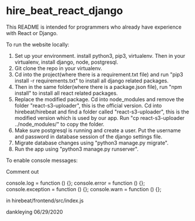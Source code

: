 # hire_beat_react_django

This README is intended for programmers who already have experience with React or Django.

To run the website locally:

1. Set up your environment. install python3, pip3, virtualenv. Then in your virtualenv, install django, node, postgresql.
2. Git clone the repo in your virtualenv.
3. Cd into the project(where there is a requirement.txt file) and run "pip3 install -r requirements.txt" to install all django related packages.
4. Then in the same folder(where there is a package.json file), run "npm install" to install all react related packages.
5. Replace the modified package. Cd into node_modules and remove the folder "react-s3-uploader", this is the official version. Cd into hirebeat/hirebeat and find a folder called "react-s3-uploader", this is the modified version which is used by our app. Run "cp react-s3-uploader ../node_modules/" to copy the folder.
6. Make sure postgresql is running and create a user. Put the username and password in database session of the django settings file.
7. Migrate database changes using "python3 manage.py migrate".
8. Run the app using "python3 manage.py runserver".



To enable console messages:

Comment out 

console.log = function () {};
console.error = function () {};
console.exception = function () {};
console.warn = function () {};

in hirebeat/frontend/src/index.js

dankleying
06/29/2020

